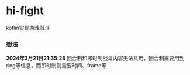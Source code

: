 # hi-fight
kotlin实现游戏战斗


### 想法
**2024年3月21日21:35:28** 回合制和即时制战斗内容无法共用，回合制需要用到ring等信息，而即时制则需要时间、frame等  